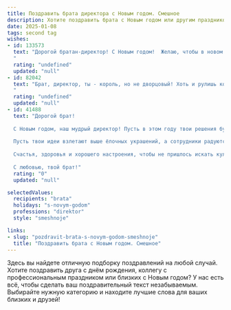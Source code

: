 ```yaml
---
title: Поздравить брата директора с Новым годом. Смешное
description: Хотите поздравить брата с Новым годом или другим праздником? Наш ИИ создаст незабываемое поздравление, а вы обязательно выделитесь среди других.  
date: 2025-01-08
tags: second tag
wishes:
- id: 133573
  text: "Дорогой братан-директор! С Новым годом!  Желаю, чтобы в новом году твой кабинет был полон не только бумагами, но и подарками, а твоя зарплата – не только цифрами, но и новыми нулями! Пусть все конкуренты обанкротятся от зависти к твоему успеху (а ты помоги им, конечно, благотворительностью!), а подчиненные  — от радости работать с таким крутым боссом!  В общем, с Новым годом, начальник!  Пусть он будет таким же ярким и незабываемым, как твои корпоративы!
  "
  rating: "undefined"
  updated: "null"
- id: 82042
  text: "Брат, директор, ты - король, но не дворцовый! Хоть и рулишь компанией, но в Новый Год отдохнуть желаю, чтобы в следующем году с новыми силами и смекалкой новых вершин достичь! 🎉🍾🥂
  "
  rating: "undefined"
  updated: "null"
- id: 41488
  text: "Дорогой брат!
  
  С Новым годом, наш мудрый директор! Пусть в этом году твои решения будут такими же блестящими, как новогодняя ёлка, а задачи — разруливать с легкостью, как мандарины в руках! Желаю, чтобы твой рабочий день заканчивался в 17:00, а новый проект начинался с закона \"воскресный отдых\".
  
  Пусть твои идеи взлетают выше ёлочных украшений, а сотрудники радуются, как дети, увидев Деда Мороза! Пусть в новом году будет меньше отчетов и больше поздравлений!
  
  Счастья, здоровья и хорошего настроения, чтобы не пришлось искать кулеры под столом!
  
  С любовью, твой брат!"
  rating: "0"
  updated: "null"

selectedValues:
  recipients: "brata"
  holidays: "s-novym-godom"
  professions: "direktor"
  style: "smeshnoje"

links:
- slug: "pozdravit-brata-s-novym-godom-smeshnoje"
  title: "Поздравить брата с Новым годом. Смешное"
---
```


Здесь вы найдете отличную подборку поздравлений на любой случай. 
Хотите поздравить друга с днём рождения, коллегу с профессиональным праздником или близких с Новым годом? У нас есть всё, чтобы сделать ваш поздравительный текст незабываемым. Выбирайте нужную категорию и находите лучшие слова для ваших близких и друзей!
